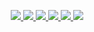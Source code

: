 <p align="center">
  <a href="http://github-profile-summary-cards.vercel.app/api/cards/profile-details?username=minhdatahihi&theme=buefy&card_width=300">
    <img src="http://github-profile-summary-cards.vercel.app/api/cards/profile-details?username=minhdatahihi&theme=buefy&card_width=300" />
  </a>
 
  <a href="http://github-profile-summary-cards.vercel.app/api/cards/productive-time?username=minhdatahihi&theme=buefy&utcOffset=7">
    <img src="http://github-profile-summary-cards.vercel.app/api/cards/productive-time?username=minhdatahihi&theme=buefy&utcOffset=7&card_width=150" />
  </a>
 
  <a href="http://github-profile-summary-cards.vercel.app/api/cards/stats?username=minhdatahihi&theme=buefy">
    <img src="http://github-profile-summary-cards.vercel.app/api/cards/stats?username=minhdatahihi&theme=buefy&card_width=150" />
  </a>
 
 <a href="https://github-readme-streak-stats.herokuapp.com/?user=minhdatahihi&hide_border=true&card_width=150&theme=buefy">
    <img src="https://github-readme-streak-stats.herokuapp.com/?user=minhdatahihi&hide_border=true&card_width=150&theme=buefy" />
  </a> 
 
 <a href="https://github-readme-stats.vercel.app/api/wakatime?username=minhdatahihi&card_width=150&hide_border=true&theme=buefy">
    <img src="https://github-readme-stats.vercel.app/api/wakatime?username=minhdatahihi&hide_border=true&theme=buefy&card_width=150" />
  </a>
 
  <a href=""> 
   <img src="https://github-readme-stats-sigma-five.vercel.app/api/top-langs/?username=minhdatahihi&card_width=699&hide_border=true&theme=buefy"/> 
 </a>
 
 
 
 
</p>
